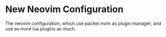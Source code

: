# New Neovim Configuration

The neovim configuration, which use packer.nvim as plugin manager, and use as more lua plugins as much.

